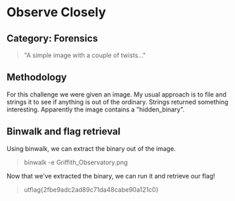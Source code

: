 Observe Closely
=====

## Category: Forensics

> "A simple image with a couple of twists..."

## Methodology
For this challenge we were given an image. My usual approach is to file and strings it to see if anything is out of the ordinary. Strings returned something interesting. Apparently the image contains a "hidden_binary".



## Binwalk and flag retrieval
Using binwalk, we can extract the binary out of the image.

>binwalk -e Griffith_Observatory.png

Now that we've extracted the binary, we can run it and retrieve our flag!

> utflag{2fbe9adc2ad89c71da48cabe90a121c0}
